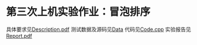 # 第三次上机实验作业：冒泡排序

具体要求见[Description.pdf](Description.pdf)
测试数据及源码见[Data](Data)
代码见[Code.cpp](Code/Code.cpp)
实验报告见[Report.pdf](Report/Report.pdf)